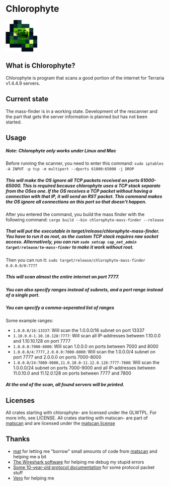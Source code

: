 # Chlorophyte

<p>
    <img src="https://github.com/Paddyk45/chlorophyte/blob/main/assets/logo.png" height=100 alt="Chlorophyte">
</p>

## What is Chlorophyte?
Chlorophyte is program that scans a good portion of the internet for Terraria v1.4.4.9 servers.

## Current state
The mass-finder is in a working state.
Development of the rescanner and the part that gets the server information is planned but has not been started.

## Usage
##### Note: Chlorophyte only works under Linux and Mac
Before running the scanner, you need to enter this command:
`sudo iptables -A INPUT -p tcp -m multiport --dports 61000:65000 -j DROP`
##### This will make the OS ignore all TCP packets received on ports 61000-65000. This is required because chlorophyte uses a TCP stack separate from the OSes one. If the OS receives a TCP packet without having a connection with that IP, it will send an RST packet. This command makes the OS ignore all connections on this port so that doesn't happen.
After you entered the command, you build the mass finder with the following command:
`cargo build --bin chlorophyte-mass-finder --release`
##### That will put the executable in target/release/chlorophyte-mass-finder. You have to run it as root, as the custom TCP stack requires raw socket access. Alternatively, you can run `sudo setcap cap_net_admin target/release/te-mass-finder` to make it work without root.
Then you can run it:
`sudo target/release/chlorophyte-mass-finder 0.0.0.0/0:7777`
##### This will scan almost the entire internet on port 7777.
##### You can also specify ranges instead of subnets, and a port range instead of a single port.
##### You can specify a comma-seperated list of ranges
Some example ranges:
- `1.0.0.0/16:13337`: Will scan the 1.0.0.0/16 subnet on port 13337
- `1.10.0.0-1.10.10.128:7777`: Will scan all IP-addresses between 1.10.0.0 and 1.10.10.128 on port 7777
- `1.0.0.0:7000-8000`: Will scan 1.0.0.0 on ports between 7000 and 8000
- `1.0.0.0/4:7777,2.0.0.0:7000-8000`: Will scan the 1.0.0.0/4 subnet on port 7777 and 2.0.0.0 on ports 7000-8000
- `1.0.0.0/24:7000-9000,11.0.10.0-11.12.0.128:7777-7800`: Will scan the 1.0.0.0/24 subnet on ports 7000-9000 and all IP-addresses between 11.0.10.0 and 11.12.0.128 on ports between 7777 and 7800
##### At the end of the scan, all found servers will be printed. 

## Licenses
All crates starting with chlorophyte- are licensed under the GLWTPL. For more info, see LICENSE.
All crates starting with matscan- are part of [matscan](https://github.com/mat-1/matscan) and are licensed under the [matscan license](https://raw.githubusercontent.com/mat-1/matscan/master/LICENSE)

## Thanks
- [mat](https://github.com/mat-1) for letting me "borrow" small amounts of code from [matscan](https://github.com/mat-1/matscan) and helping me a bit
- [The Wireshark software](https://www.wireshark.org) for helping me debug my stupid errors
- [Some 10-year-old protocol documentation](https://seancode.com/terrafirma/net.html) for some protocol packet stuff
- [Vero](https://github.com/veronoicc/) for helping me
